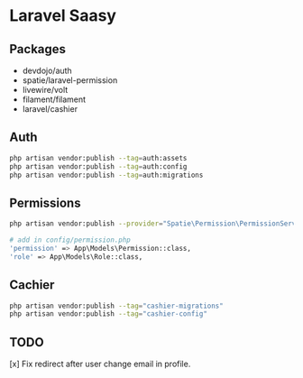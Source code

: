 # Laravel Saasy

## Packages

- devdojo/auth
- spatie/laravel-permission
- livewire/volt
- filament/filament
- laravel/cashier

## Auth

```bash
php artisan vendor:publish --tag=auth:assets
php artisan vendor:publish --tag=auth:config
php artisan vendor:publish --tag=auth:migrations
```

## Permissions

```bash
php artisan vendor:publish --provider="Spatie\Permission\PermissionServiceProvider"

# add in config/permission.php
'permission' => App\Models\Permission::class,
'role' => App\Models\Role::class,
```

## Cachier

```bash
php artisan vendor:publish --tag="cashier-migrations"
php artisan vendor:publish --tag="cashier-config"
```

## TODO 

[x] Fix redirect after user change email in profile.


